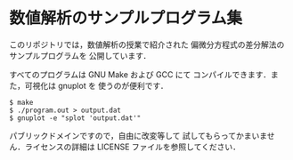 # 数値解析のサンプルプログラム集

このリポジトリでは，数値解析の授業で紹介された
偏微分方程式の差分解法のサンプルプログラムを
公開しています．

すべてのプログラムは GNU Make および GCC にて
コンパイルできます．また，可視化は gnuplot を
使うのが便利です．

```
$ make
$ ./program.out > output.dat
$ gnuplot -e "splot 'output.dat'"
```

パブリックドメインですので，自由に改変等して
試してもらってかまいません．ライセンスの詳細は
LICENSE ファイルを参照してください．

